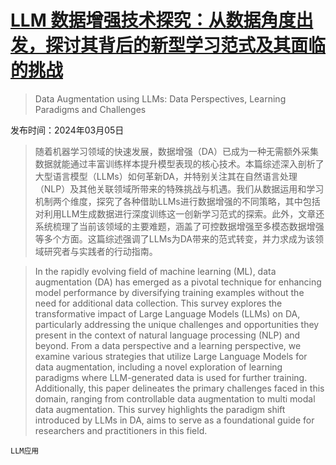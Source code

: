 # [LLM 数据增强技术探究：从数据角度出发，探讨其背后的新型学习范式及其面临的挑战](https://arxiv.org/abs/2403.02990)

> Data Augmentation using LLMs: Data Perspectives, Learning Paradigms and Challenges

发布时间：2024年03月05日

> 随着机器学习领域的快速发展，数据增强（DA）已成为一种无需额外采集数据就能通过丰富训练样本提升模型表现的核心技术。本篇综述深入剖析了大型语言模型（LLMs）如何革新DA，并特别关注其在自然语言处理（NLP）及其他关联领域所带来的特殊挑战与机遇。我们从数据运用和学习机制两个维度，探究了各种借助LLMs进行数据增强的不同策略，其中包括对利用LLM生成数据进行深度训练这一创新学习范式的探索。此外，文章还系统梳理了当前该领域的主要难题，涵盖了可控数据增强至多模态数据增强等多个方面。这篇综述强调了LLMs为DA带来的范式转变，并力求成为该领域研究者与实践者的行动指南。

> In the rapidly evolving field of machine learning (ML), data augmentation (DA) has emerged as a pivotal technique for enhancing model performance by diversifying training examples without the need for additional data collection. This survey explores the transformative impact of Large Language Models (LLMs) on DA, particularly addressing the unique challenges and opportunities they present in the context of natural language processing (NLP) and beyond. From a data perspective and a learning perspective, we examine various strategies that utilize Large Language Models for data augmentation, including a novel exploration of learning paradigms where LLM-generated data is used for further training. Additionally, this paper delineates the primary challenges faced in this domain, ranging from controllable data augmentation to multi modal data augmentation. This survey highlights the paradigm shift introduced by LLMs in DA, aims to serve as a foundational guide for researchers and practitioners in this field.

`LLM应用`